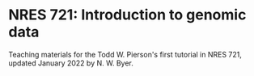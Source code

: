 # NRES 721: Introduction to genomic data
Teaching materials for the Todd W. Pierson's first tutorial in NRES 721, updated January 2022 by N. W. Byer. 
